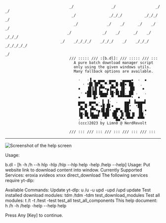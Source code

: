 ```
                             _/                 _/                  _/     _/
                              _/               _/_/_/          _/_/_/     _/
                               _/             _/    _/      _/    _/     _/
                            _/              _/    _/      _/    _/ _/_/_/
                         _/    _/_/_/_/    _/_/_/    _/    _/_/_/   _/_/_/_/_/
                                                                     _/
                             /// ::::: /// :[b.dl]: /// ::::: /// :::
                               A pure batch download manager script
                               only using the given windows utils.
                               Many fallback options are available.

                                 ·   ·▐ ▄ ▄▄▄ .▄▄▄  ·▄▄▄▄▪  ·  ▪
                                   · •█▌▐█▀▄.▀·▀▄ █·██▪ ██   .
                                 ▪   ▐█▐▐▌▐▀▀▪▄▐▀▀▄ ▐█· ▐█▌   ▪
                                  · ▪██▐█▌▐█▄▄▌▐█•█▌██. ██ .   .
                                 ▪   ▀▀ █▪ ▀▀▀ .▀  ▀▀▀▀▀▀•  ▪
                                 ▄▄▄  ▄▄▄ . ▌ ▐·  .   ▄▄▌ ▐▄▄▄▄▌
                                 ▀▄ █·▀▄.▀·▪█·█▌▪     ██•  •██
                                 ▐▀▀▄ ▐▀▀▪▄▐█▐█• ▄█▀▄ ██▪   ▐█.▪
                                 ▐█•█▌▐█▄▄▌ ███ ▐█▌.▐▌▐█▌▐▌ ▐█▌·
                                 .▀  ▀ ▀▀▀ . ▀   ▀█▄▀▪.▀▀▀  ▀▀▀
                                 (ccc)2023 by Limn0 @ NerdRevolt

                             /// ::: /// ::: /// ::: /// ::: /// :::
```
---
![Screenshot of the help screen](https://i.imgur.com/2RL0ze7.png "b.dl Help")

Usage:

b.dl - [h -h /h --h hlp -hlp /hlp --hlp help -help /help --help]
        Usage: Put website link to download content into window.
        Currently Supported Services: eroxia xvideos xnxx direct_download
        The following services require yt-dlp:

 Available Commands:
        Update yt-dlp:                          u /u -u upd -upd /upd update
        Test installed download modules:        tdm /tdm -tdm test_download_modules
        Test all modules:                       t /t -t /test -test test_all test_all_components
        This help document:                     h /h -h /help -help --help help

 Press Any [Key] to continue.
